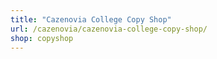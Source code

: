 ```yaml
---
title: "Cazenovia College Copy Shop"
url: /cazenovia/cazenovia-college-copy-shop/
shop: copyshop
---
```

